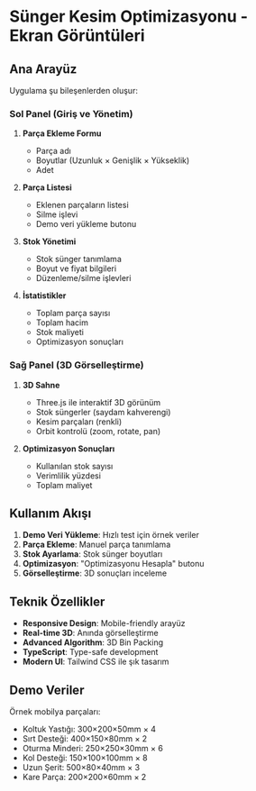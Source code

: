 # Sünger Kesim Optimizasyonu - Ekran Görüntüleri

## Ana Arayüz

Uygulama şu bileşenlerden oluşur:

### Sol Panel (Giriş ve Yönetim)
1. **Parça Ekleme Formu**
   - Parça adı
   - Boyutlar (Uzunluk × Genişlik × Yükseklik)
   - Adet

2. **Parça Listesi**
   - Eklenen parçaların listesi
   - Silme işlevi
   - Demo veri yükleme butonu

3. **Stok Yönetimi**
   - Stok sünger tanımlama
   - Boyut ve fiyat bilgileri
   - Düzenleme/silme işlevleri

4. **İstatistikler**
   - Toplam parça sayısı
   - Toplam hacim
   - Stok maliyeti
   - Optimizasyon sonuçları

### Sağ Panel (3D Görselleştirme)
1. **3D Sahne**
   - Three.js ile interaktif 3D görünüm
   - Stok süngerler (saydam kahverengi)
   - Kesim parçaları (renkli)
   - Orbit kontrolü (zoom, rotate, pan)

2. **Optimizasyon Sonuçları**
   - Kullanılan stok sayısı
   - Verimlilik yüzdesi
   - Toplam maliyet

## Kullanım Akışı

1. **Demo Veri Yükleme**: Hızlı test için örnek veriler
2. **Parça Ekleme**: Manuel parça tanımlama
3. **Stok Ayarlama**: Stok sünger boyutları
4. **Optimizasyon**: "Optimizasyonu Hesapla" butonu
5. **Görselleştirme**: 3D sonuçları inceleme

## Teknik Özellikler

- **Responsive Design**: Mobile-friendly arayüz
- **Real-time 3D**: Anında görselleştirme
- **Advanced Algorithm**: 3D Bin Packing
- **TypeScript**: Type-safe development
- **Modern UI**: Tailwind CSS ile şık tasarım

## Demo Veriler

Örnek mobilya parçaları:
- Koltuk Yastığı: 300×200×50mm × 4
- Sırt Desteği: 400×150×80mm × 2
- Oturma Minderi: 250×250×30mm × 6
- Kol Desteği: 150×100×100mm × 8
- Uzun Şerit: 500×80×40mm × 3
- Kare Parça: 200×200×60mm × 2 